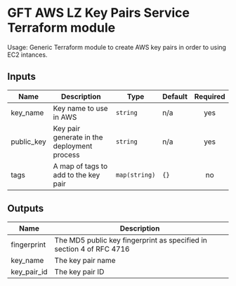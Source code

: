 # GFT AWS LZ Key Pairs Service Terraform module

Usage: Generic Terraform module to create AWS key pairs in order to using EC2 intances.

## Inputs

| Name | Description | Type | Default | Required |
|------|-------------|------|---------|:-----:|
| key\_name | Key name to use in AWS | `string` | n/a | yes |
| public\_key | Key pair generate in the deployment process | `string` | n/a | yes |
| tags | A map of tags to add to the key pair | `map(string)` | `{}` | no |

## Outputs

| Name | Description |
|------|-------------|
| fingerprint | The MD5 public key fingerprint as specified in section 4 of RFC 4716 |
| key\_name | The key pair name |
| key\_pair\_id | The key pair ID |

